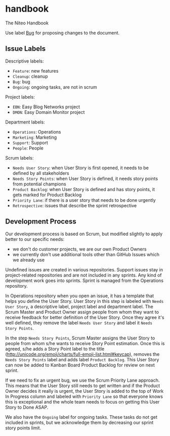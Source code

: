 # handbook
The Niteo Handbook

Use label [Bug](#label_bug) for proposing changes to the document.


Issue Labels
------------

Descriptive labels:

 * `Feature`: new features
 * `Cleanup`: cleanup
 * `Bug`: bug
 * `Ongoing`: ongoing tasks, are not in scrum


Project labels:

 * `EBN`: Easy Blog Networks project 
 * `DMON`: Easy Domain Monitor project 

Department labels:

 * `Operations`: Operations
 * `Marketing`: Marketing
 * `Support`: Support
 * `People`: People

Scrum labels:

 * `Needs User Story`: when User Story is first opened, it needs to be defined by all stakeholders
 * `Needs Story Points`: when User Story is defined, it needs story points from potential champions
 * `Product Backlog`: when User Story is defined and has story points, it gets marked for Product Backlog
 * `Priority Lane`: if there is a user story that needs to be done urgently
 * `Retrospective`: issues that describe the sprint retrospective




Development Process
-------------------

Our development process is based on Scrum, but modified slightly to apply better to our specific needs:

 * we don't do customer projects, we are our own Product Owners
 * we currently don't use additional tools other than GitHub Issues which we already use

Undefined issues are created in various repositories. Support issues stay in project-related repositories and are not included in any sprints. Any kind of development work goes into sprints. Sprint is managed from the Operations repository.

In Operations repository when you open an issue, it has a template that helps you define the User Story. User Story in this step is labeled with `Needs User Story`, a descriptive label, project label and department label. The Scrum Master and Product Owner assign people from whom they want to receive feedback for better definition of the User Story. Once they agree it's well defined, they remove the label `Needs User Story` and label it `Needs Story Points`.

In the step `Needs Story Points`, Scrum Master assigns the User Story to people from whom s/he wants to receive Story Point estimation. Once this is agreed, s/he adds a Story Point label to the title (http://unicode.org/emoji/charts/full-emoji-list.html#keycap), removes the `Needs Story Points` label and adds label `Product Backlog`. This User Story can now be added to Kanban Board Product Backlog for review on next sprint.

If we need to fix an urgent bug, we use the Scrum Priority Lane approach. This means that the User Story still needs to get written and if the Product Owner decides it really is urgent, the User Story is added to the top of Work In Progress column and labeled with `Priority Lane` so that everyone knows this is exceptional and the whole team needs to focus on getting this User Story to Done ASAP.

We also have the `Ongoing` label for ongoing tasks. These tasks do not get included in sprints, but we acknowledge them by decreasing our sprint story points limit.

